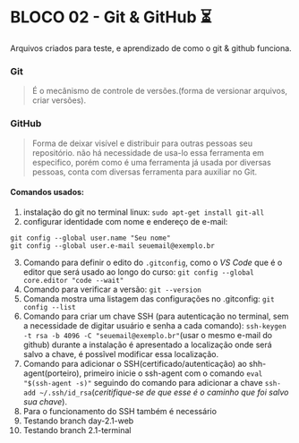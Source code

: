 # BLOCO 02 - Git & GitHub :hourglass_flowing_sand:
Arquivos criados para teste, e aprendizado de como o git & github funciona.

### Git

> É o mecânismo de controle de versões.(forma de versionar arquivos, criar versões).

### GitHub

>Forma de deixar visível e distribuir para outras pessoas seu repositório. não há necessidade de usa-lo essa ferramenta em especifico, porém como é uma ferramenta já usada por diversas pessoas, conta com diversas ferramenta para auxiliar no Git.

#### Comandos usados:

1. instalação do git no terminal linux: `sudo apt-get install git-all`
2. configurar identidade com nome e endereço de e-mail:
```
git config --global user.name "Seu nome"
git config --global user.e-mail seuemail@exemplo.br
```
3. Comando para definir o edito do `.gitconfig`, como o *VS Code* que é o editor que será usado ao longo do curso: `git config --global core.editor "code --wait"`
4. Comando para verificar a vers&atilde;o: `git --version`
5. Comanda mostra uma listagem das configurações no .gitconfig: `git config --list`
6. Comando para criar um chave SSH (para autentica&ccedil;&atilde;o no terminal, sem a necessidade de digitar usu&aacute;rio e senha a cada comando): `ssh-keygen -t rsa -b 4096 -C "seuemail@exemplo.br"`(usar o mesmo e-mail do github) durante a instala&ccedil;&atilde;o é apresentado a localiza&ccedil;&atilde;o onde será salvo a chave, &eacute; poss&itilde;vel modificar essa localiza&ccedil;&atilde;o.
7. Comando para adicionar o SSH(certificado/autentica&ccedil;&atilde;o) ao shh-agent(porteiro), primeiro inicie o ssh-agent com o comando `eval "$(ssh-agent -s)"` seguindo do comando para adicionar a chave `ssh-add ~/.ssh/id_rsa`(*ceritifique-se de que esse é o caminho que foi salvo sua chave*).
8. Para o funcionamento do SSH tamb&eacute;m &eacute; necess&aacute;rio
9. Testando branch day-2.1-web
9. Testando branch 2.1-terminal
